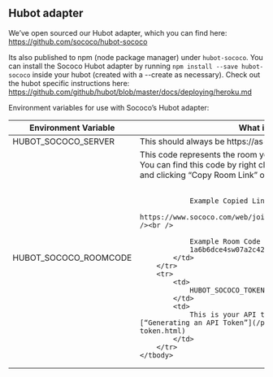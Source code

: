 Hubot adapter
---

We’ve open sourced our Hubot adapter, which you can find here: https://github.com/sococo/hubot-sococo

Its also published to npm (node package manager) under `hubot-sococo`. You can install the Sococo Hubot adapter by running `npm install --save hubot-sococo` inside your hubot (created with a --create as necessary). Check out the hubot specific instructions here: https://github.com/github/hubot/blob/master/docs/deploying/heroku.md

Environment variables for use with Sococo’s Hubot adapter:

<table class="table table-bordered">
	<thead>
		<tr>
			<th>
				Environment Variable
			</th>
			<th>
				What is this?
			</th>
		</tr>
	</thead>
	<tbody>
		<tr>
			<td>
				HUBOT_SOCOCO_SERVER
			</td>
			<td>
				This should always be https://as-vip.sococo.net
			</td>
		</tr>
		<tr>
			<td>
				HUBOT_SOCOCO_ROOMCODE
			</td>
			<td>
				This code represents the room you’d like to authenticate into. You can find this code by right clicking on any room in Sococo and clicking “Copy Room Link” or clicking on “Edit Room”<br /><br />

				Example Copied Link: <br />
				https://www.sococo.com/web/join/1a6b6dce4sw07a2c42d1fuuo7<br /><br />

				Example Room Code from Link:<br />
				1a6b6dce4sw07a2c42d1fuuo7
			</td>
		</tr>
		<tr>
			<td>
				HUBOT_SOCOCO_TOKEN
			</td>
			<td>
				This is your API token. See the section [“Generating an API Token”](/pages/generating-an-api-token.html)
			</td>
		</tr>
	</tbody>
</table>